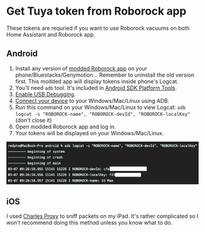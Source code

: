 # Get Tuya token from Roborock app

These tokens are requried if you want to use Roborock vacuums on both Home Assistant and Roborock app.


## Android
1. Install any version of [modded Roborock app](android/) on your phone/Bluestacks/Genymotion... Remember to uninstall the old version first. This modded app will display tokens inside phone's Logcat.
2. You'll need `adb` tool. It's included in [Android SDK Platform Tools](https://developer.android.com/studio/releases/platform-tools).
3. [Enable USB Debugging](https://developer.android.com/studio/command-line/adb#Enabling).
4. [Connect your device](https://developer.android.com/studio/command-line/adb#connect-to-a-device-over-wi-fi-android-11+) to your Windows/Mac/Linux using ADB.
5. Run this command on your Windows/Mac/Linux to view Logcat: `adb logcat -s "ROBOROCK-name", "ROBOROCK-devId", "ROBOROCK-localKey"` (don't close it)
6. Open modded Roborock app and log in.
7. Your tokens will be displayed on your Windows/Mac/Linux.

![](images/adb-token.png)

## iOS
I used [Charles Proxy](https://www.charlesproxy.com/) to sniff packets on my iPad. It's rather complicated so I won't recommend doing this method unless you know what to do.
